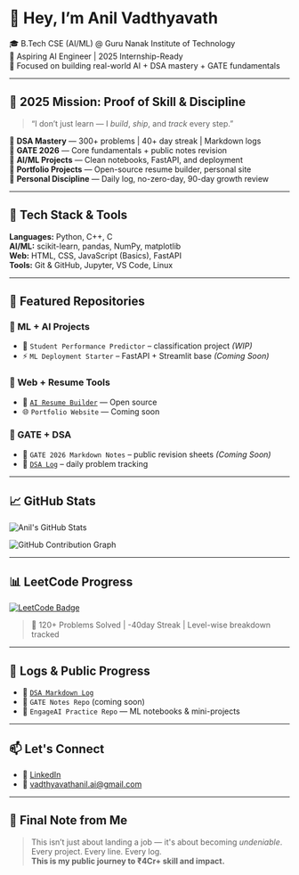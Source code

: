 # 👋 Hey, I’m Anil Vadthyavath

🎓 B.Tech CSE (AI/ML) @ Guru Nanak Institute of Technology  
🚀 Aspiring AI Engineer | 2025 Internship-Ready  
📍 Focused on building real-world AI + DSA mastery + GATE fundamentals  

---

## 🔭 2025 Mission: Proof of Skill & Discipline

> “I don’t just learn — I *build*, *ship*, and *track* every step.”

🎯 **DSA Mastery** — 300+ problems | 40+ day streak | Markdown logs  
📘 **GATE 2026** — Core fundamentals + public notes revision  
🧠 **AI/ML Projects** — Clean notebooks, FastAPI, and deployment  
🧱 **Portfolio Projects** — Open-source resume builder, personal site  
💪 **Personal Discipline** — Daily log, no-zero-day, 90-day growth review

---

## 🧠 Tech Stack & Tools

**Languages:** Python, C++, C  
**AI/ML:** scikit-learn, pandas, NumPy, matplotlib  
**Web:** HTML, CSS, JavaScript (Basics), FastAPI  
**Tools:** Git & GitHub, Jupyter, VS Code, Linux

---

## 📂 Featured Repositories

### 🎯 ML + AI Projects  
- 🧠 `Student Performance Predictor` – classification project *(WIP)*  
- ⚡ `ML Deployment Starter` – FastAPI + Streamlit base *(Coming Soon)*  

### 🧱 Web + Resume Tools  
- 💼 [`AI Resume Builder`](https://github.com/AnilVadthyavath/Ai-Resume-Builder.git) — Open source  
- 🌐 `Portfolio Website` — Coming soon  

### 📘 GATE + DSA  
- 📓 `GATE 2026 Markdown Notes` – public revision sheets *(Coming Soon)*  
- 📌 [`DSA Log`](https://github.com/AnilVadthyavath/dsa-daily-log.git) – daily problem tracking  

---

## 📈 GitHub Stats

![Anil's GitHub Stats](https://github-readme-stats.vercel.app/api?username=AnilVadthyavath&count_private=true&show_icons=true&theme=radical)

![GitHub Contribution Graph](https://github-readme-activity-graph.vercel.app/graph?username=AnilVadthyavath&theme=react-dark)

---

## 📊 LeetCode Progress

[![LeetCode Badge](https://leetcode-badge-showcase.vercel.app/api?username=vadthyavath-anil&animated=true&border=no-border)](https://leetcode.com/vadthyavath-anil)

> 🧩 120+ Problems Solved | -40day Streak | Level-wise breakdown tracked

---

## 📌 Logs & Public Progress

- 🔗 [`DSA Markdown Log`](https://github.com/AnilVadthyavath/dsa-daily-log.git)  
- 📘 `GATE Notes Repo` (coming soon)  
- 🧠 `EngageAI Practice Repo` — ML notebooks & mini-projects  

---

## 📫 Let's Connect

- 💼 [LinkedIn](https://www.linkedin.com/in/vadthyavathanil/)  
- 📧 vadthyavathanil.ai@gmail.com  

---

## 🧢 Final Note from Me

> This isn’t just about landing a job — it's about becoming *undeniable*.  
> Every project. Every line. Every log.  
> **This is my public journey to ₹4Cr+ skill and impact.**


